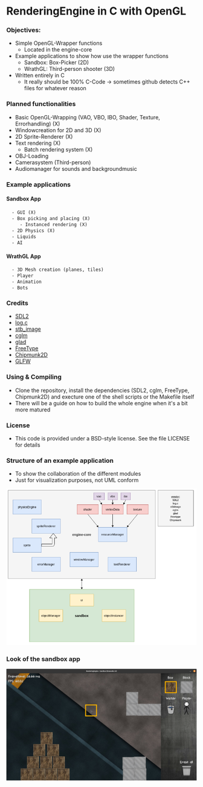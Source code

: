 # RenderingEngine in C with OpenGL

### Objectives:
   - Simple OpenGL-Wrapper functions
      - Located in the engine-core
   - Example applications to show how use the wrapper functions       
      - Sandbox: Box-Picker (2D)
      - WrathGL: Third-person shooter (3D)  
   - Written entirely in C
      - It really should be 100% C-Code -> sometimes github detects C++ files for whatever reason

### Planned functionalities
   - Basic OpenGL-Wrapping (VAO, VBO, IBO, Shader, Texture, Errorhandling)  (X)  
   - Windowcreation for 2D and 3D (X)
   - 2D Sprite-Renderer (X)
   - Text rendering (X)
      - Batch rendering system (X)
   - OBJ-Loading
   - Camerasystem (Third-person)
   - Audiomanager for sounds and backgroundmusic        

### Example applications   
   #### Sandbox App
      - GUI (X)
      - Box picking and placing (X)
         - Instanced rendering (X)
      - 2D Physics (X)
      - Liquids   
      - AI
   #### WrathGL App            
      - 3D Mesh creation (planes, tiles) 
      - Player
      - Animation
      - Bots

### Credits
   - [SDL2](https://www.libsdl.org/index.php)
   - [log.c](https://github.com/rxi/log.c)
   - [stb_image](https://github.com/nothings/stb/blob/master/stb_image.h)
   - [cglm](https://github.com/recp/cglm)
   - [glad](https://github.com/Dav1dde/glad)
   - [FreeType](https://freetype.org/index.html)
   - [Chipmunk2D](https://github.com/slembcke/Chipmunk2D)
   - [GLFW](https://github.com/glfw/glfw) 

### Using & Compiling
   - Clone the repository, install the dependencies (SDL2, cglm, FreeType, Chipmunk2D) and execture one of the shell scripts or the Makefile itself
   - There will be a guide on how to build the whole engine when it's a bit more matured

### License
   - This code is provided under a BSD-style license. See the file LICENSE for details

### Structure of an example application
   - To show the collaboration of the different modules
   - Just for visualization purposes, not UML conform    

   ![Application structure](Structure_001.png)

### Look of the sandbox app
   ![Sandboxlevel](Screenshot_006.png)